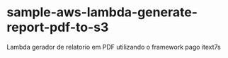 # sample-aws-lambda-generate-report-pdf-to-s3

Lambda gerador de relatorio em PDF utilizando o framework pago itext7s